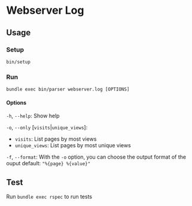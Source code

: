 # Webserver Log

## Usage

### Setup

```
bin/setup
```

### Run

```
bundle exec bin/parser webserver.log [OPTIONS]
```

#### Options

`-h`, `--help`:
Show help

`-o`, `--only` [`visits`|`unique_views`]:
- `visits`: List pages by most views
- `unique_views`: List pages by most unique views

`-f`, `--format`:
With the `-o` option, you can choose the output format of the ouput
default: `"%{page} %{value}"`

## Test

Run `bundle exec rspec` to run tests
